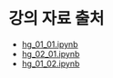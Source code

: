 # 강의 자료 출처
- [hg_01_01.ipynb](https://github.com/k2moon/ml-hg/blob/main/hg_01_01.ipynb)
- [hg_02_01.ipynb](https://github.com/k2moon/ml-hg/blob/main/hg_02_01.ipynb)
- [hg_01_02.ipynb](https://github.com/k2moon/ml-hg/blob/main/hg_02_02.ipynb)